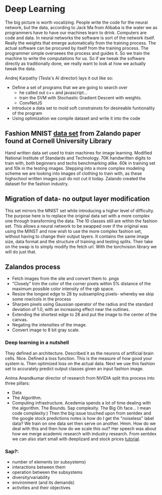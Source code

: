 # Deep Learning
The big picture is worth vocalizing. People write the code for the neural network, but the data, according to Jack Ma from Alibaba is the water we as programmers have to have our machines learn to drink. Computers are code and data. In neural networks the software is sort of the network itself. Really the weights that emerge automatically from the training process. The actual software can be procured by itself from  the training process. The programmer simple overseees the process and guides it. So we train the machine to write the computations for us. So if we tweak the software directly as traditionally done, we really want to look at how we actually tweak the data. 

Andrej Karpathy (Tesla's AI director) lays it out like so:
* Define a set of programs that we are going to search over
  * he called out c++ and javascript...
  * train the SVM with Stochastic Gradient Descent with weights.
  * ConvNetJS
* Introduce a data set to mold soft constrainsts for desireable funtionality of the program
* Using optimization we compile dataset and write it into the code

## Fashion MNIST [data set](https://github.com/zalandoresearch/fashion-minst) from Zalando paper found at Cornell University Library 
Hand written data set used to train machines for image learning. Modified National Institute of Standards and Technology. 70K handwritten digits to train with, both beginners and techs benchmarking alike. 60k in training set and 10k in the testing images. Stepping into a more complex modeling scheme we are looking into images of clothing to train with, as these highschool written images just do not cut it today. Zalando created the dataset for the fashion industry.

## Migration of data- no output layer modification
This set mirrors the MNIST set while introducing a higher level of difficulty. The purpose here is to replace the original data set with a more complex one through transforming the data. The 10 classes still are within the fashion set. This allows a neural network to be swapped over if the original was using the MINST and now wish to use the more complex fashion set, without having to change their output layers. It contains the same image size, data format and the structure of training and testing splits. Their take on the swap is to simply modify the fetch url. With the torchvision library we will do just that.

## Zalandos process
* Fetch images from the site and convert them to .pngs
* "Closely" trim the color of the corner pixels within 5% distance of the maximum possible color intensity of the rgb space.
* Resize the longest edge to 28 by subsampling pixels- whereby we skip some row/cols in the process
* Sharpen pixels using Gaussian operator of the radius and the standard deviation of 1.0, with an increasing effect near the outlines.
* Extending the shortest edge to 28 and put the image to the center of the canvas.
* Negating the intensities of the image.
* Convert image to 8 bit gray scale.

### Deep learning in a nutshell
They defined an architecture. Described it as the neurons of artificial brain cells. Nice. Defined a loss function. This is the measure of how good your system is. Then optimized loss on the actual data.
Next we use this fashion set to accurately predict output classes given an input fashion image.

Anima Anandkumar director of research from NVIDIA split this process into three pillars: 
* Data
* The Algorithm.
* Computing infrastructure.
Acedemia spends a lot of time dealing with the algorithm. The Bounds. Sap complexity. The Big Oh face... I mean code complexity:) Then the big issue touched upon from sentdex and the google stock predictions notes is how do I get the "noiseless" label data? We train on one data set then serve on another. Hmm. How do we deal with this and then how do we scale this out? Her speech was about how we merge academic research with industry research. From sentdex we can also start small with deeplizard and stock prices [tutorial](https://deeplizard.com/learn/video/d11chG7Z-xk).

### Sap?:
* number of elements (or subsystems)
* interactions between them
* operation between the subsystems
* diversity/variability
* environment (and its demands)
* activities and their objectives